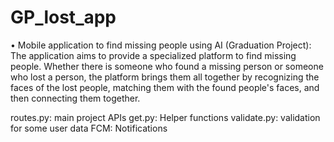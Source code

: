 # GP_lost_app

•	Mobile application to find missing people using AI (Graduation Project):
The application aims to provide a specialized platform to find missing people. Whether there is someone who found a missing person or someone who lost a person, the platform brings them all together by recognizing the faces of the lost people, matching them with the found people's faces, and then connecting them together.

routes.py: main project APIs
get.py: Helper functions
validate.py: validation for some user data
FCM: Notifications
